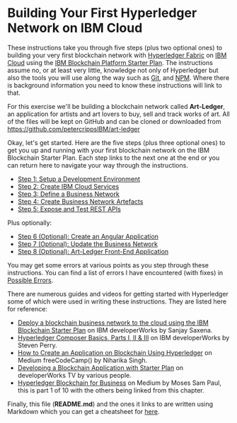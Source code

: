 # Building Your First Hyperledger Network on IBM Cloud
These instructions take you through five steps (plus two optional ones) to building your very first blockchain network with [Hyperledger Fabric](https://www.hyperledger.org) on [IBM Cloud](https://console.bluemix.net) using the [IBM Blockchain Platform Starter Plan](https://www.ibm.com/blogs/blockchain/2018/06/by-developers-for-developers-the-ibm-blockchain-platform-starter-plan/). The instructions assume no, or at least very little, knowledge not only of Hyperledger but also the tools you will use along the way such as [Git](https://git-scm.com), and [NPM](https://www.npmjs.com). Where there is background information you need to know these instructions will link to that.

For this exercise we'll be building a blockchain network called **Art-Ledger**, an application for artists and art lovers to buy, sell and track works of art. All of the files will be kept on GitHub and can be cloned or downloaded from https://github.com/petercrippsIBM/art-ledger

Okay, let's get started. Here are the five steps (plus three optional ones) to get you up and running with your first blockchain network on the IBM Blockchain Starter Plan. Each step links to the next one at the end or you can return here to navigate your way through the instructions.

* [Step 1: Setup a Development Environment](docs/01%20Setup.md)
* [Step 2: Create IBM Cloud Services](docs/02%20Cloud%20Services.md)
* [Step 3: Define a Business Network](docs/03%20Business%20Network.md)
* [Step 4: Create Business Network Artefacts](docs/04%20Business%20Network%20Artefacts.md)
* [Step 5: Expose and Test REST APIs](docs/05%20REST%20APIs.md)

Plus optionally:

* [Step 6 (Optional): Create an Angular Application](docs/06%20Angular%20App.md)
* [Step 7 (Optional): Update the Business Network](docs/07%20Update%20Business%20Network.md)
* [Step 8 (Optional): Art-Ledger Front-End Application](docs/08%20Art-Ledger%20Front-End%20App.md)

You may get some errors at various points as you step through these instructions. You can find a list of errors I have encountered (with fixes) in [Possible Errors](docs/Possible%20Errors.md).

There are numerous guides and videos for getting started with Hyperledger some of which were used in writing these instructions. They are listed here for reference:

* [Deploy a blockchain business network to the cloud using the IBM Blockchain Starter Plan](https://www.ibm.com/developerworks/cloud/library/cl-deploy-blockchain-starter-plan-network/) on IBM developerWorks by Sanjay Saxena.
* [Hyperledger Composer Basics, Parts I, II & III](https://www.ibm.com/developerworks/cloud/library/cl-model-test-your-blockchain-network-with-hyperledger-composer-playground/index.html) on IBM developerWorks by Steven Perry.
* [How to Create an Application on Blockchain Using Hyperledger](https://medium.freecodecamp.org/ultimate-end-to-end-tutorial-to-create-an-application-on-blockchain-using-hyperledger-3a83a80cbc71) on Medium freeCodeCamp() by Niharika Singh.
* [Developing a Blockchain Application with Starter Plan](https://developer.ibm.com/tv/blockchain-innovators/#bigc) on developerWorks TV by various people.
* [Hyperledger Blockchain for Business](https://medium.com/swlh/hyperledger-chapter-1-foundation-7ad5bd94d452) on Medium by Moses Sam Paul, this is part 1 of 10 with the others being linked from this chapter.

Finally, this file (**README.md**) and the ones it links to are written using Markdown which you can get a cheatsheet for [here](https://github.com/adam-p/markdown-here/wiki/Markdown-Cheatsheet).
